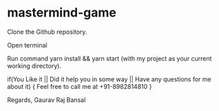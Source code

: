 # mastermind-game
Clone the Github repository.

Open terminal

Run command yarn install && yarn start (with my project as your current working directory).

if(You Like it || Did it help you in some way || Have any questions for me about it) { Feel free to call me at +91-8982814810 }

Regards, Gaurav Raj Bansal
